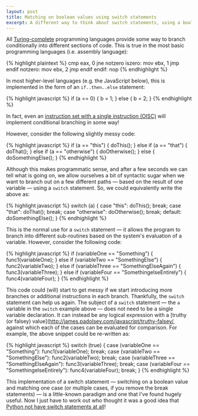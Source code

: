 ```yaml
---
layout: post
title: Matching on boolean values using switch statements
excerpt: A different way to think about switch statements, using a boolean value to evaluate against each case's logical expression for comparison.
---
```


All [Turing-complete](http://en.wikipedia.org/wiki/Turing_completeness) programming languages provide some way to branch conditionally into different sections of code. This is true in the most basic programming languages (i.e. assembly language):

{% highlight plaintext %}
cmp eax, 0
jne notzero
iszero:
	mov ebx, 1
	jmp endif
notzero:
	mov ebx, 2
	jmp endif
endif:
	nop
{% endhighlight %}

In most higher-level languages (e.g. the JavaScript below), this is implemented in the form of an `if..then..else` statement:

{% highlight javascript %}
if (a == 0) {
	b = 1;
} else {
	b = 2;
}
{% endhighlight %}

In fact, even an [instruction set with a single instruction (OISC)](http://en.wikipedia.org/wiki/One_instruction_set_computer) will implement conditional branching in some way!

However, consider the following slightly messy code:

{% highlight javascript %}
if (a == "this") {
	doThis();
} else if (a == "that") {
	doThat();
} else if (a == "otherwise") {
	doOtherwise();
} else {
	doSomethingElse();
}
{% endhighlight %}

Although this makes programmatic sense, and after a few seconds we can tell what is going on, we allow ourselves a bit of syntactic sugar when we want to branch out on a few different paths — based on the result of one variable — using a `switch` statement. So, we could equivalently write the above as:

{% highlight javascript %}
switch (a) {
	case "this":
		doThis();
		break;
	case "that":
		doThat();
		break;
	case "otherwise":
		doOtherwise();
		break;
	default:
		doSomethingElse();
}
{% endhighlight %}

This is the normal use for a `switch` statement — it allows the program to branch into different sub-routines based on the system's evaluation of a variable. However, consider the following code:

{% highlight javascript %}
if (variableOne == "Something") {
	func1(variableOne);
} else if (variableTwo == "SomethingElse") {
	func2(variableTwo);
} else if (variableThree == "SomethingElseAgain") {
	func3(variableThree);
} else if (variableFour == "SomethingelseEntirely") {
	func4(variableFour);
}
{% endhighlight %}

This code could (will) start to get messy if we start introducing more branches or additional instructions in each branch. Thankfully, the `switch` statement can help us again. The subject of a `switch` statement — the `a` variable in the `switch` example above — does not need to be a single variable declaration. It can instead be any logical expression with a [truthy (or falsey) value](http://james.padolsey.com/javascript/truthy-falsey/, against which each of the cases can be evaluated for comparison. For example, the above snippet could be re-written as:

{% highlight javascript %}
switch (true) {
	case (variableOne == "Something"):
		func1(variableOne);
		break;
	case (variableTwo == "SomethingElse"):
		func2(variableTwo);
		break;
	case (variableThree == "SomethingElseAgain"):
		func3(variableThree);
		break;
	case (variableFour == "SomethingelseEntirely"):
		func4(variableFour);
		break;
}
{% endhighlight %}

This implementation of a switch statement — switching on a boolean value and matching one case (or multiple cases, if you remove the break statements) — is a little-known paradigm and one that I've found hugely useful. Now I just have to work out who thought it was a good idea that [Python not have switch statements at all](http://www.python.org/dev/peps/pep-3103/)!
